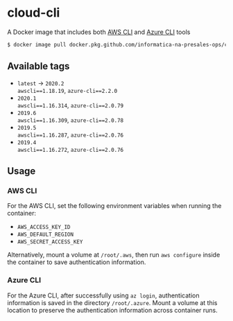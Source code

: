 # cloud-cli

A Docker image that includes both [AWS CLI][a] and [Azure CLI][b] tools

```sh
$ docker image pull docker.pkg.github.com/informatica-na-presales-ops/cloud-cli/cloud-cli
```

[a]: https://aws.amazon.com/cli/
[b]: https://docs.microsoft.com/en-us/cli/azure/?view=azure-cli-latest

## Available tags

* `latest` &rarr; `2020.2`  
  `awscli==1.18.19`, `azure-cli==2.2.0`
* `2020.1`  
  `awscli==1.16.314`, `azure-cli==2.0.79`
* `2019.6`  
  `awscli==1.16.309`, `azure-cli==2.0.78`
* `2019.5`  
  `awscli==1.16.287`, `azure-cli==2.0.76`
* `2019.4`  
  `awscli==1.16.272`, `azure-cli==2.0.76`

## Usage

### AWS CLI

For the AWS CLI, set the following environment variables when running the container:

* `AWS_ACCESS_KEY_ID`
* `AWS_DEFAULT_REGION`
* `AWS_SECRET_ACCESS_KEY`

Alternatively, mount a volume at `/root/.aws`, then run `aws configure` inside the container to save authentication
information.

### Azure CLI

For the Azure CLI, after successfully using `az login`, authentication information is saved in the directory
`/root/.azure`. Mount a volume at this location to preserve the authentication information across container runs.
